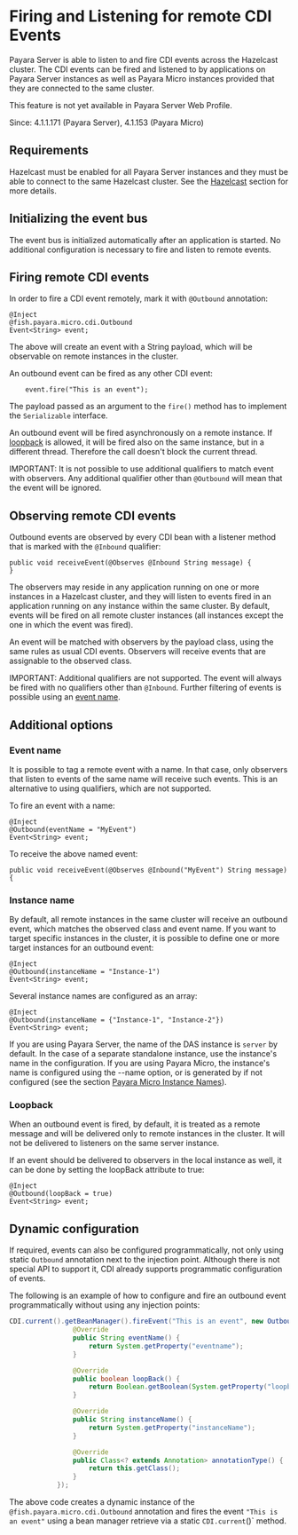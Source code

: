 # Firing and Listening for remote CDI Events

Payara Server is able to listen to and fire CDI events across the Hazelcast cluster. The CDI events can be fired and listened to by applications on Payara Server instances as well as Payara Micro instances provided that they are connected to the same cluster.

This feature is not yet available in Payara Server Web Profile.

Since: 4.1.1.171 (Payara Server), 4.1.153 (Payara Micro)

## Requirements

Hazelcast must be enabled for all Payara Server instances and they must be able to connect to the same Hazelcast cluster. See the [Hazelcast](hazelcast.md) section for more details.


## Initializing the event bus

The event bus is initialized automatically after an application is started. No additional configuration is necessary to fire and listen to remote events.

## Firing remote CDI events

In order to fire a CDI event remotely, mark it with `@Outbound` annotation:

```
@Inject
@fish.payara.micro.cdi.Outbound
Event<String> event;
```

The above will create an event with a String payload, which will be observable on remote instances in the cluster.

An outbound event can be fired as any other CDI event:

```
    event.fire("This is an event");
```

The payload passed as an argument to the `fire()` method has to implement the `Serializable` interface.

An outbound event will be fired asynchronously on a remote instance. If [loopback](#loopback) is allowed, it will be fired also on the same instance, but in a different thread. Therefore the call doesn't block the current thread.

IMPORTANT: It is not possible to use additional qualifiers to match event with observers. Any additional qualifier other than `@Outbound` will mean that the event will be ignored.

## Observing remote CDI events

Outbound events are observed by every CDI bean with a listener method that is marked with the `@Inbound` qualifier:

```
public void receiveEvent(@Observes @Inbound String message) {
}
```

The observers may reside in any application running on one or more instances in a Hazelcast cluster, and they will listen to events fired in an application running on any instance within the same cluster. By default, events will be fired on all remote cluster instances (all instances except the one in which the event was fired).

An event will be matched with observers by the payload class, using the same rules as usual CDI events. Observers will receive events that are assignable to the observed class.

IMPORTANT: Additional qualifiers are not supported. The event will always be fired with no qualifiers other than `@Inbound`. Further filtering of events is possible using an [event name](#event-name).

## Additional options

### Event name

It is possible to tag a remote event with a name. In that case, only observers that listen to events of the same name will receive such events. This is an alternative to using qualifiers, which are not supported.

To fire an event with a name:

```
@Inject
@Outbound(eventName = "MyEvent")
Event<String> event;
```

To receive the above named event:

```
public void receiveEvent(@Observes @Inbound("MyEvent") String message) {
```

### Instance name

By default, all remote instances in the same cluster will receive an outbound event, which matches the observed class and event name. If you want to target specific instances in the cluster, it is possible to define one or more target instances for an outbound event:

```
@Inject
@Outbound(instanceName = "Instance-1")
Event<String> event;
```

Several instance names are configured as an array:

```
@Inject
@Outbound(instanceName = {"Instance-1", "Instance-2"})
Event<String> event;
```

If you are using Payara Server, the name of the DAS instance is `server` by default. In the case of a separate standalone instance, use the instance's name in the configuration. If you are using Payara Micro, the instance's name is configured using the --name option, or is generated by if not configured (see the section [Payara Micro Instance Names](../payara-micro/configuring/instance-names.md)).

### Loopback

When an outbound event is fired, by default, it is treated as a remote message and will be delivered only to remote instances in the cluster. It will not be delivered to listeners on the same server instance.

If an event should be delivered to observers in the local instance as well, it can be done by setting the loopBack attribute to true:

```
@Inject
@Outbound(loopBack = true)
Event<String> event;
```

## Dynamic configuration

If required, events can also be configured programmatically, not only using static `Outbound` annotation next to the injection point. Although there is not special API to support it, CDI already supports programmatic configuration of events.

The following is an example of how to configure and fire an outbound event programmatically without using any injection points:

```java
CDI.current().getBeanManager().fireEvent("This is an event", new Outbound() {
                @Override
                public String eventName() {
                    return System.getProperty("eventname");
                }

                @Override
                public boolean loopBack() {
                    return Boolean.getBoolean(System.getProperty("loopback"));
                }

                @Override
                public String instanceName() {
                    return System.getProperty("instanceName");
                }

                @Override
                public Class<? extends Annotation> annotationType() {
                    return this.getClass();
                }
            });
```

The above code creates a dynamic instance of the `@fish.payara.micro.cdi.Outbound` annotation and fires the event `"This is an event"` using a bean manager retrieve via a static `CDI.current`()` method.
